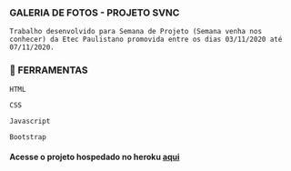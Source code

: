 ### GALERIA DE FOTOS - PROJETO SVNC
    Trabalho desenvolvido para Semana de Projeto (Semana venha nos conhecer) da Etec Paulistano promovida entre os dias 03/11/2020 até 07/11/2020.

### 📌 FERRAMENTAS
    HTML
    
    CSS
    
    Javascript
    
    Bootstrap

#### Acesse o projeto hospedado no heroku [aqui](https://segundo-ds-svnc.herokuapp.com/)
